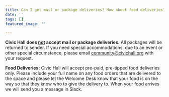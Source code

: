 ```yaml
---
title: Can I get mail or package deliveries? How about food deliveries?
date: ''
tags: []
featured_image: ''

---
```

**Civic Hall does <u>not</u> accept mail or package deliveries.** All packages will be returned to sender. If you need special accommodations, due to an event or other special circumstance, please email [community@civichall.org](mailto:community@civichall.org) with your request.

**Food Deliveries:** Civic Hall will accept pre-paid, pre-tipped food deliveries only. Please include your full name on any food orders that are delivered to the space and please let the Welcome Desk know that your food is on the way so that they know who to give the delivery to. When your food arrives we will send you a message in Slack.